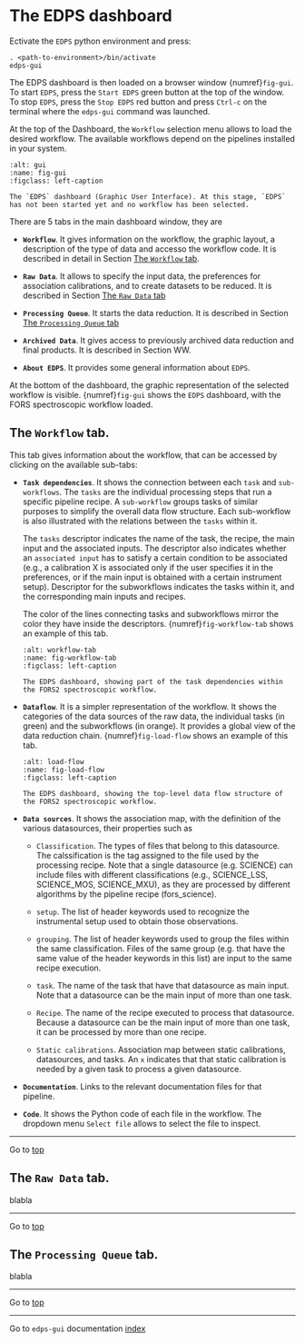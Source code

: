 <a name="top"></a>
# The EDPS dashboard

Ectivate the `EDPS` python environment and press:

	. <path-to-environment>/bin/activate 
	edps-gui

The EDPS dashboard is then loaded on a browser window {numref}`fig-gui`. To start `EDPS`, press the
`Start EDPS` green button at the top of the window. To stop `EDPS`,
press the `Stop EDPS` red button and press `Ctrl-c` on the terminal
where the `edps-gui` command was launched.

At the top of the Dashboard, the `Workflow` selection menu allows to
load the desired workflow. The available workflows depend on the
pipelines installed in your system.


```{figure} figures/gui.jpg
:alt: gui
:name: fig-gui
:figclass: left-caption

The `EDPS` dashboard (Graphic User Interface). At this stage, `EDPS`
has not been started yet and no workflow has been selected.

```

There are 5 tabs in the main dashboard window, they are

- **`Workflow`**. It gives information on the workflow, the graphic
layout, a description of the type of data and accesso the workflow
code. It is described in detail in Section [The `Workflow` tab](#workflow).

- **`Raw Data`**. It allows to specify the input data, the preferences
for association calibrations, and to create datasets to be reduced. It
is described in Section [The `Raw Data` tab](#raw_data)


- **`Processing Queue`**. It starts the data reduction. It is described in Section [The `Processing Queue` tab](#processing_queue)

- **`Archived Data`**. It gives access to previously archived data
reduction and final products. It is described in Section WW.

- **`About EDPS`**. It provides some general information about
`EDPS`.

At the bottom of the dashboard, the graphic representation of the
selected workflow is visible. {numref}`fig-gui` shows
the `EDPS` dashboard, with the FORS spectroscopic workflow loaded.


<a name="workflow"></a>
## The `Workflow` tab.

This tab gives information about the workflow, that can be accessed by clicking on the available sub-tabs:

- **`Task dependencies`**. It shows the connection between each `task`
  and `sub-workflows`. The `tasks` are the individual processing steps
  that run a specific pipeline recipe. A `sub-workflow` groups tasks
  of similar purposes to simplify the overall data flow structure.
  Each sub-workflow is also illustrated with the relations between the
  `tasks` within it.

  The `tasks` descriptor indicates the name of the task, the recipe,
  the main input and the associated inputs. The descriptor also
  indicates whether an `associated input` has to satisfy a certain
  condition to be associated (e.g., a calibration X is associated only
  if the user specifies it in the preferences, or if the main input is
  obtained with a certain instrument setup). Descriptor for the
  subworkflows indicates the tasks within it, and the corresponding
  main inputs and recipes.

  The color of the lines connecting tasks and subworkflows mirror the
  color they have inside the descriptors. {numref}`fig-workflow-tab` shows an example of this tab.

   ```{figure} figures/workflow-tab.jpg
   :alt: workflow-tab
   :name: fig-workflow-tab
   :figclass: left-caption

   The EDPS dashboard, showing part of the task dependencies within the FORS2 spectroscopic workflow.
   ```


- **`Dataflow`**. It is a simpler representation of the workflow. It
    shows the categories of the data sources of the raw data, the
    individual tasks (in green) and the subworkflows (in orange). It
    provides a global view of the data reduction chain.
    {numref}`fig-load-flow` shows an example of this tab.

   ```{figure} figures/load-flow.jpg
   :alt: load-flow
   :name: fig-load-flow
   :figclass: left-caption

   The EDPS dashboard, showing the top-level data flow structure of the FORS2 spectroscopic workflow.
   ```

- **`Data sources`**. It shows the association map, with the definition of the various datasources, their properties such as

  * `Classification`. The types of files that belong to this
    datasource. The calssification is the tag assigned to the file
    used by the processing recipe. Note that a single datasource
    (e.g. SCIENCE) can include files with different classifications
    (e.g., SCIENCE_LSS, SCIENCE_MOS, SCIENCE_MXU), as they are
    processed by different algorithms by the pipeline recipe (fors_science).

  * `setup`. The list of header keywords used to recognize the
    instrumental setup used to obtain those observations.

  * `grouping`. The list of header keywords used to group the files
    within the same classification. Files of the same group (e.g. that
    have the same value of the header keywords in this list) are input
    to the same recipe execution.

  * `task`. The name of the task that have that datasource as main
    input. Note that a datasource can be the main input of more than
    one task.
  
  * `Recipe`. The name of the recipe executed to process that
    datasource. Because a datasource can be the main input of more
    than one task, it can be processed by more than one recipe.

  * `Static calibrations`. Association map between static
    calibrations, datasources, and tasks. An `x` indicates that that
    static calibration is needed by a given task to process a given
    datasource.

- **`Documentation`**. Links to the relevant documentation files for
    that pipeline.

- **`Code`**. It shows the Python code of each file in the
    workflow. The dropdown menu `Select file` allows to select the
    file to inspect.


---
Go to [top](#top)


<a name="raw_data"></a>
## The `Raw Data` tab.

blabla

---
Go to [top](#top)


<a name="processing_queue"></a>
## The `Processing Queue` tab.

blabla

---
Go to [top](#top)


---
Go to `edps-gui` documentation [index](../edpsgui/index)